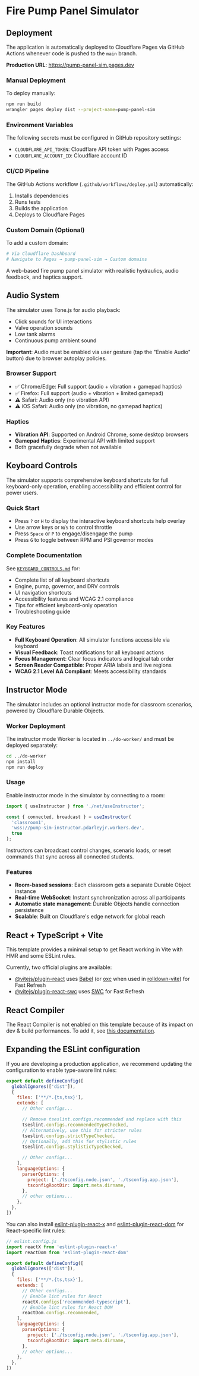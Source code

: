 # Fire Pump Panel Simulator

## Deployment

The application is automatically deployed to Cloudflare Pages via GitHub Actions whenever code is pushed to the `main` branch.

**Production URL**: https://pump-panel-sim.pages.dev

### Manual Deployment

To deploy manually:

```bash
npm run build
wrangler pages deploy dist --project-name=pump-panel-sim
```

### Environment Variables

The following secrets must be configured in GitHub repository settings:
- `CLOUDFLARE_API_TOKEN`: Cloudflare API token with Pages access
- `CLOUDFLARE_ACCOUNT_ID`: Cloudflare account ID

### CI/CD Pipeline

The GitHub Actions workflow (`.github/workflows/deploy.yml`) automatically:
1. Installs dependencies
2. Runs tests
3. Builds the application
4. Deploys to Cloudflare Pages

### Custom Domain (Optional)

To add a custom domain:

```bash
# Via Cloudflare Dashboard
# Navigate to Pages → pump-panel-sim → Custom domains
```

A web-based fire pump panel simulator with realistic hydraulics, audio feedback, and haptics support.

## Audio System

The simulator uses Tone.js for audio playback:
- Click sounds for UI interactions
- Valve operation sounds
- Low tank alarms
- Continuous pump ambient sound

**Important**: Audio must be enabled via user gesture (tap the "Enable Audio" button) due to browser autoplay policies.

### Browser Support
- ✅ Chrome/Edge: Full support (audio + vibration + gamepad haptics)
- ✅ Firefox: Full support (audio + vibration + limited gamepad)
- ⚠️ Safari: Audio only (no vibration API)
- ⚠️ iOS Safari: Audio only (no vibration, no gamepad haptics)

### Haptics
- **Vibration API**: Supported on Android Chrome, some desktop browsers
- **Gamepad Haptics**: Experimental API with limited support
- Both gracefully degrade when not available

## Keyboard Controls

The simulator supports comprehensive keyboard shortcuts for full keyboard-only operation, enabling accessibility and efficient control for power users.

### Quick Start

- Press `?` or `H` to display the interactive keyboard shortcuts help overlay
- Use arrow keys or `W`/`S` to control throttle
- Press `Space` or `P` to engage/disengage the pump
- Press `G` to toggle between RPM and PSI governor modes

### Complete Documentation

See [`KEYBOARD_CONTROLS.md`](./KEYBOARD_CONTROLS.md) for:
- Complete list of all keyboard shortcuts
- Engine, pump, governor, and DRV controls
- UI navigation shortcuts
- Accessibility features and WCAG 2.1 compliance
- Tips for efficient keyboard-only operation
- Troubleshooting guide

### Key Features

- **Full Keyboard Operation**: All simulator functions accessible via keyboard
- **Visual Feedback**: Toast notifications for all keyboard actions
- **Focus Management**: Clear focus indicators and logical tab order
- **Screen Reader Compatible**: Proper ARIA labels and live regions
- **WCAG 2.1 Level AA Compliant**: Meets accessibility standards

## Instructor Mode

The simulator includes an optional instructor mode for classroom scenarios, powered by Cloudflare Durable Objects.

### Worker Deployment

The instructor mode Worker is located in `../do-worker/` and must be deployed separately:

```bash
cd ../do-worker
npm install
npm run deploy
```

### Usage

Enable instructor mode in the simulator by connecting to a room:

```typescript
import { useInstructor } from './net/useInstructor';

const { connected, broadcast } = useInstructor(
  'classroom1',
  'wss://pump-sim-instructor.pdarleyjr.workers.dev',
  true
);
```

Instructors can broadcast control changes, scenario loads, or reset commands that sync across all connected students.

### Features

- **Room-based sessions**: Each classroom gets a separate Durable Object instance
- **Real-time WebSocket**: Instant synchronization across all participants
- **Automatic state management**: Durable Objects handle connection persistence
- **Scalable**: Built on Cloudflare's edge network for global reach


## React + TypeScript + Vite

This template provides a minimal setup to get React working in Vite with HMR and some ESLint rules.

Currently, two official plugins are available:

- [@vitejs/plugin-react](https://github.com/vitejs/vite-plugin-react/blob/main/packages/plugin-react) uses [Babel](https://babeljs.io/) (or [oxc](https://oxc.rs) when used in [rolldown-vite](https://vite.dev/guide/rolldown)) for Fast Refresh
- [@vitejs/plugin-react-swc](https://github.com/vitejs/vite-plugin-react/blob/main/packages/plugin-react-swc) uses [SWC](https://swc.rs/) for Fast Refresh

## React Compiler

The React Compiler is not enabled on this template because of its impact on dev & build performances. To add it, see [this documentation](https://react.dev/learn/react-compiler/installation).

## Expanding the ESLint configuration

If you are developing a production application, we recommend updating the configuration to enable type-aware lint rules:

```js
export default defineConfig([
  globalIgnores(['dist']),
  {
    files: ['**/*.{ts,tsx}'],
    extends: [
      // Other configs...

      // Remove tseslint.configs.recommended and replace with this
      tseslint.configs.recommendedTypeChecked,
      // Alternatively, use this for stricter rules
      tseslint.configs.strictTypeChecked,
      // Optionally, add this for stylistic rules
      tseslint.configs.stylisticTypeChecked,

      // Other configs...
    ],
    languageOptions: {
      parserOptions: {
        project: ['./tsconfig.node.json', './tsconfig.app.json'],
        tsconfigRootDir: import.meta.dirname,
      },
      // other options...
    },
  },
])
```

You can also install [eslint-plugin-react-x](https://github.com/Rel1cx/eslint-react/tree/main/packages/plugins/eslint-plugin-react-x) and [eslint-plugin-react-dom](https://github.com/Rel1cx/eslint-react/tree/main/packages/plugins/eslint-plugin-react-dom) for React-specific lint rules:

```js
// eslint.config.js
import reactX from 'eslint-plugin-react-x'
import reactDom from 'eslint-plugin-react-dom'

export default defineConfig([
  globalIgnores(['dist']),
  {
    files: ['**/*.{ts,tsx}'],
    extends: [
      // Other configs...
      // Enable lint rules for React
      reactX.configs['recommended-typescript'],
      // Enable lint rules for React DOM
      reactDom.configs.recommended,
    ],
    languageOptions: {
      parserOptions: {
        project: ['./tsconfig.node.json', './tsconfig.app.json'],
        tsconfigRootDir: import.meta.dirname,
      },
      // other options...
    },
  },
])
```
